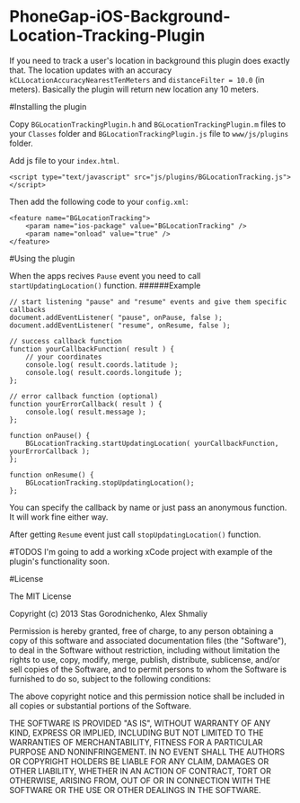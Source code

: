 PhoneGap-iOS-Background-Location-Tracking-Plugin
================================================

If you need to track a user's location in background this plugin does exactly that. The location updates with an accuracy <code>kCLLocationAccuracyNearestTenMeters</code> and <code>distanceFilter = 10.0</code> (in meters). Basically the plugin will return new location any 10 meters. 

#Installing the plugin

Copy <code>BGLocationTrackingPlugin.h</code> and <code>BGLocationTrackingPlugin.m</code> files to your <code>Classes</code> folder and <code>BGLocationTrackingPlugin.js</code> file to <code>www/js/plugins</code> folder.

Add js file to your <code>index.html</code>.

    <script type="text/javascript" src="js/plugins/BGLocationTracking.js"></script>

Then add the following code to your <code>config.xml</code>:

	<feature name="BGLocationTracking">
		<param name="ios-package" value="BGLocationTracking" />
		<param name="onload" value="true" />
	</feature>

#Using the plugin

When the apps recives <code>Pause</code> event you need to call <code>startUpdatingLocation()</code> function. 
######Example
	
    // start listening "pause" and "resume" events and give them specific callbacks
    document.addEventListener( "pause", onPause, false );
    document.addEventListener( "resume", onResume, false );

    // success callback function
    function yourCallbackFunction( result ) {
    	// your coordinates
        console.log( result.coords.latitude );
        console.log( result.coords.longitude );
    };
    
    // error callback function (optional)
    function yourErrorCallback( result ) {
        console.log( result.message );
    };
    
    function onPause() {
        BGLocationTracking.startUpdatingLocation( yourCallbackFunction, yourErrorCallback );	
	};
    
    function onResume() {
        BGLocationTracking.stopUpdatingLocation();
    };

	

You can specify the callback by name or just pass an anonymous function. It will work fine either way.

After getting <code>Resume</code> event just call <code>stopUpdatingLocation()</code> function.

#TODOS
I'm going to add a working xCode project with example of the plugin's functionality soon.

#License

The MIT License

Copyright (c) 2013 Stas Gorodnichenko, Alex Shmaliy

Permission is hereby granted, free of charge, to any person obtaining a copy of this software and associated documentation files (the "Software"), to deal in the Software without restriction, including without limitation the rights to use, copy, modify, merge, publish, distribute, sublicense, and/or sell copies of the Software, and to permit persons to whom the Software is furnished to do so, subject to the following conditions:

The above copyright notice and this permission notice shall be included in all copies or substantial portions of the Software.

THE SOFTWARE IS PROVIDED "AS IS", WITHOUT WARRANTY OF ANY KIND, EXPRESS OR IMPLIED, INCLUDING BUT NOT LIMITED TO THE WARRANTIES OF MERCHANTABILITY, FITNESS FOR A PARTICULAR PURPOSE AND NONINFRINGEMENT. IN NO EVENT SHALL THE AUTHORS OR COPYRIGHT HOLDERS BE LIABLE FOR ANY CLAIM, DAMAGES OR OTHER LIABILITY, WHETHER IN AN ACTION OF CONTRACT, TORT OR OTHERWISE, ARISING FROM, OUT OF OR IN CONNECTION WITH THE SOFTWARE OR THE USE OR OTHER DEALINGS IN THE SOFTWARE.

